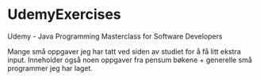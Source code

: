 # UdemyExercises
Udemy - Java Programming Masterclass for Software Developers


Mange små oppgaver jeg har tatt ved siden av studiet for å få litt ekstra input. Inneholder også noen oppgaver fra pensum bøkene + generelle små programmer jeg har laget.
